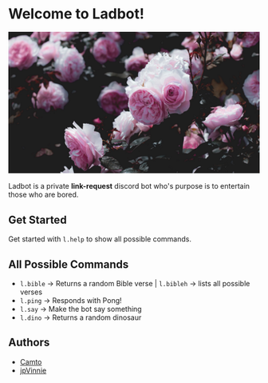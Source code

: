 # Welcome to Ladbot!

![ladbot avatar](./Images/Avatar.jpg)

Ladbot is a private **link-request** discord bot who's purpose is to entertain those who are bored.

## Get Started 

Get started with `l.help` to show all possible commands.

## All Possible Commands

* `l.bible` → Returns a random Bible verse | `l.bibleh` → lists all possible verses            
* `l.ping` → Responds with Pong!
* `l.say` → Make the bot say something
* `l.dino` → Returns a random dinosaur

## Authors

* [Camto](https://github.com/Camto)
* [jpVinnie](https://github.com/jpVinnie)
